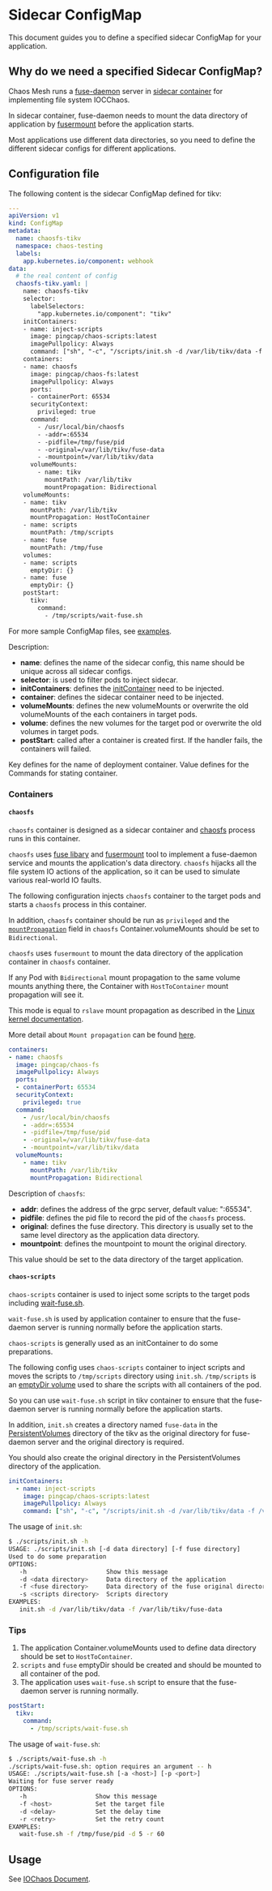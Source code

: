 # Sidecar ConfigMap

This document guides you to define a specified sidecar ConfigMap for your application.

## Why do we need a specified Sidecar ConfigMap?

Chaos Mesh runs a [fuse-daemon](https://www.kernel.org/doc/Documentation/filesystems/fuse.txt) server in [sidecar container](https://www.magalix.com/blog/the-sidecar-pattern) for implementing file system IOCChaos.

In sidecar container, fuse-daemon needs to mount the data directory of application by [fusermount](http://manpages.ubuntu.com/manpages/bionic/en/man1/fusermount.1.html) before the application starts.

Most applications use different data directories, so you need to define the different sidecar configs for different applications.

## Configuration file

The following content is the sidecar ConfigMap defined for tikv:

```yaml
---
apiVersion: v1
kind: ConfigMap
metadata:
  name: chaosfs-tikv
  namespace: chaos-testing
  labels:
    app.kubernetes.io/component: webhook
data:
  # the real content of config
  chaosfs-tikv.yaml: |
    name: chaosfs-tikv
    selector:
      labelSelectors:
        "app.kubernetes.io/component": "tikv"
    initContainers:
    - name: inject-scripts
      image: pingcap/chaos-scripts:latest
      imagePullpolicy: Always
      command: ["sh", "-c", "/scripts/init.sh -d /var/lib/tikv/data -f /var/lib/tikv/fuse-data"]
    containers:
    - name: chaosfs
      image: pingcap/chaos-fs:latest
      imagePullpolicy: Always
      ports:
      - containerPort: 65534
      securityContext:
        privileged: true
      command:
        - /usr/local/bin/chaosfs
        - -addr=:65534
        - -pidfile=/tmp/fuse/pid
        - -original=/var/lib/tikv/fuse-data
        - -mountpoint=/var/lib/tikv/data
      volumeMounts:
        - name: tikv
          mountPath: /var/lib/tikv
          mountPropagation: Bidirectional
    volumeMounts:
    - name: tikv
      mountPath: /var/lib/tikv
      mountPropagation: HostToContainer
    - name: scripts
      mountPath: /tmp/scripts
    - name: fuse
      mountPath: /tmp/fuse
    volumes:
    - name: scripts
      emptyDir: {}
    - name: fuse
      emptyDir: {}
    postStart:
      tikv:
        command:
          - /tmp/scripts/wait-fuse.sh
```

For more sample ConfigMap files, see [examples](https://github.com/pingcap/chaos-mesh/tree/master/examples/chaosfs-configmap).

Description:

* **name**: defines the name of the sidecar config, this name should be unique across all sidecar configs.
* **selector**: is used to filter pods to inject sidecar.
* **initContainers**: defines the [initContainer](https://kubernetes.io/docs/concepts/workloads/pods/init-containers/) need to be injected.
* **container**: defines the sidecar container need to be injected.
* **volumeMounts**: defines the new volumeMounts or overwrite the old volumeMounts of the each containers in target pods.
* **volume**: defines the new volumes for the target pod or overwrite the old volumes in target pods.
* **postStart**: called after a container is created first. If the handler fails, the containers will failed.

Key defines for the name of deployment container. Value defines for the Commands for stating container.

### Containers

#### `chaosfs`

`chaosfs` container is designed as a sidecar container and [chaosfs](https://github.com/pingcap/chaos-mesh/tree/master/cmd/chaosfs) process runs in this container.

`chaosfs` uses [fuse libary](https://github.com/hanwen/go-fuse) and [fusermount](https://www.kernel.org/doc/Documentation/filesystems/fuse.txt) tool to implement a fuse-daemon service and mounts the application's data directory. `chaosfs` hijacks all the file system IO actions of the application, so it can be used to simulate various real-world IO faults.

The following configuration injects `chaosfs` container to the target pods and starts a `chaosfs` process in this container.

In addition, `chaosfs` container should be run as `privileged` and the [`mountPropagation`](https://kubernetes.io/docs/concepts/storage/volumes/#mount-propagation) field in `chaosfs` Container.volumeMounts should be set to `Bidirectional`.

`chaosfs` uses `fusermount` to mount the data directory of the application container in `chaosfs` container.

If any Pod with `Bidirectional` mount propagation to the same volume mounts anything there, the Container with `HostToContainer` mount propagation will see it.

This mode is equal to `rslave` mount propagation as described in the [Linux kernel documentation](https://www.kernel.org/doc/Documentation/filesystems/sharedsubtree.txt).

More detail about `Mount propagation` can be found [here](https://kubernetes.io/docs/concepts/storage/volumes/#mount-propagation).

```yaml
containers:
- name: chaosfs
  image: pingcap/chaos-fs
  imagePullpolicy: Always
  ports:
  - containerPort: 65534
  securityContext:
    privileged: true
  command:
    - /usr/local/bin/chaosfs
    - -addr=:65534
    - -pidfile=/tmp/fuse/pid
    - -original=/var/lib/tikv/fuse-data
    - -mountpoint=/var/lib/tikv/data
  volumeMounts:
    - name: tikv
      mountPath: /var/lib/tikv
      mountPropagation: Bidirectional
```

Description of `chaosfs`:

* **addr**: defines the address of the grpc server, default value: ":65534".
* **pidfile**: defines the pid file to record the pid of the `chaosfs` process.
* **original**: defines the fuse directory. This directory is usually set to the same level directory as the application data directory.
* **mountpoint**: defines the mountpoint to mount the original directory.

This value should be set to the data directory of the target application.

#### `chaos-scripts`

`chaos-scripts` container is used to inject some scripts to the target pods including [wait-fuse.sh](https://github.com/pingcap/chaos-mesh/blob/master/hack/wait-fuse.sh).

`wait-fuse.sh` is used by application container to ensure that the fuse-daemon server is running normally before the application starts.

`chaos-scripts` is generally used as an initContainer to do some preparations.

The following config uses `chaos-scripts` container to inject scripts and moves the scripts to `/tmp/scripts` directory using `init.sh`. `/tmp/scripts` is an [emptyDir volume](https://kubernetes.io/docs/concepts/storage/volumes/#emptydir) used to share the scripts with all containers of the pod.

So you can use `wait-fuse.sh` script in tikv container to ensure that the fuse-daemon server is running normally before the application starts.

In addition, `init.sh` creates a directory named `fuse-data` in the [PersistentVolumes](https://kubernetes.io/docs/concepts/storage/persistent-volumes/) directory of the tikv as the original directory for fuse-daemon server and the original directory is required.

You should also create the original directory in the PersistentVolumes directory of the application.

```yaml
initContainers:
  - name: inject-scripts
    image: pingcap/chaos-scripts:latest
    imagePullpolicy: Always
    command: ["sh", "-c", "/scripts/init.sh -d /var/lib/tikv/data -f /var/lib/tikv/fuse-data"]
```

The usage of `init.sh`:

```bash
$ ./scripts/init.sh -h
USAGE: ./scripts/init.sh [-d data directory] [-f fuse directory]
Used to do some preparation
OPTIONS:
   -h                      Show this message
   -d <data directory>     Data directory of the application
   -f <fuse directory>     Data directory of the fuse original directory
   -s <scripts directory>  Scripts directory
EXAMPLES:
   init.sh -d /var/lib/tikv/data -f /var/lib/tikv/fuse-data
```

### Tips

1. The application Container.volumeMounts used to define data directory should be set to `HostToContainer`.
2. `scripts` and `fuse` emptyDir should be created and should be mounted to all container of the pod.
3. The application uses `wait-fuse.sh` script to ensure that the fuse-daemon server is running normally.

```yaml
postStart:
  tikv:
    command:
      - /tmp/scripts/wait-fuse.sh
```

The usage of `wait-fuse.sh`:

```bash
$ ./scripts/wait-fuse.sh -h
./scripts/wait-fuse.sh: option requires an argument -- h
USAGE: ./scripts/wait-fuse.sh [-a <host>] [-p <port>]
Waiting for fuse server ready
OPTIONS:
   -h                   Show this message
   -f <host>            Set the target file
   -d <delay>           Set the delay time
   -r <retry>           Set the retry count
EXAMPLES:
   wait-fuse.sh -f /tmp/fuse/pid -d 5 -r 60
```

## Usage

See [IOChaos Document](io_chaos.md).
